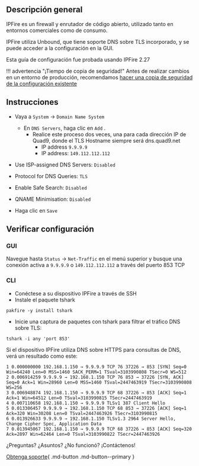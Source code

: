 ## Descripción general

IPFire es un firewall y enrutador de código abierto, utilizado tanto en entornos comerciales como de consumo.

IPFire utiliza Unbound, que tiene soporte DNS sobre TLS incorporado, y se puede acceder a la configuración en la GUI.

Esta guía de configuración fue probada usando IPFire 2.27

!!! advertencia "¡Tiempo de copia de seguridad!"
     Antes de realizar cambios en un entorno de producción, recomendamos [hacer una copia de seguridad de la configuración existente](https://wiki.ipfire.org/configuration/system/backup)

## Instrucciones

* Vaya a `System` -> `Domain Name System`
     * En `DNS Servers`, haga clic en `Add`	.
         * Realice este proceso dos veces, una para cada dirección IP de Quad9, donde el TLS Hostname siempre será dns.quad9.net
             * IP address `9.9.9.9`
             * IP address: `149.112.112.112`

* Use ISP-assigned DNS Servers: `Disabled`
* Protocol for DNS Queries: `TLS`
* Enable Safe Search: `Disabled`
* QNAME Minimisation: `Disabled`
* Haga clic en `Save`

## Verificar configuración

### GUI

Navegue hasta `Status` -> `Net-Traffic` en el menú superior y busque una conexión activa a `9.9.9.9` o `149.112.112.112` a través del puerto 853 TCP

### CLI

* Conéctese a su dispositivo IPFire a través de SSH
* Instale el paquete tshark

```
pakfire -y install tshark
```

* Inicie una captura de paquetes con tshark para filtrar el tráfico DNS sobre TLS:

```
tshark -i any 'port 853'
```

Si el dispositivo IPFire utiliza DNS sobre HTTPS para consultas de DNS, verá un resultado como este:

```
1 0.000000000 192.168.1.150 → 9.9.9.9 TCP 76 37226 → 853 [SYN] Seq=0 Win=64240 Len=0 MSS=1460 SACK_PERM=1 TSval=3103990808 TSecr=0 WS=512
2 0.006914259 9.9.9.9 → 192.168.1.150 TCP 76 853 → 37226 [SYN, ACK] Seq=0 Ack=1 Win=28960 Len=0 MSS=1460 TSval=2447463919 TSecr=3103990808 WS=256
3 0.006948874 192.168.1.150 → 9.9.9.9 TCP 68 37226 → 853 [ACK] Seq=1 Ack=1 Win=64512 Len=0 TSval=3103990815 TSecr=2447463919
4 0.007110658 192.168.1.150 → 9.9.9.9 TLSv1 387 Client Hello
5 0.013306457 9.9.9.9 → 192.168.1.150 TCP 68 853 → 37226 [ACK] Seq=1 Ack=320 Win=30208 Len=0 TSval=2447463926 TSecr=3103990815
6 0.013926633 9.9.9.9 → 192.168.1.150 TLSv1.3 2964 Server Hello, Change Cipher Spec, Application Data
7 0.013945067 192.168.1.150 → 9.9.9.9 TCP 68 37226 → 853 [ACK] Seq=320 Ack=2897 Win=62464 Len=0 TSval=3103990822 TSecr=2447463926
```

¿Preguntas? ¿Asuntos? ¿No funcionó? ¡Contáctenos!

[Obtenga soporte](https://quad9.net/support/contact){ .md-button .md-button--primary }